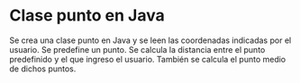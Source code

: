 # Clase punto en Java

Se crea una clase punto en Java y se leen las coordenadas indicadas por el usuario.
Se predefine un punto. Se calcula la distancia entre el punto predefinido y el que ingreso
el usuario. También se calcula el punto medio de dichos puntos.
